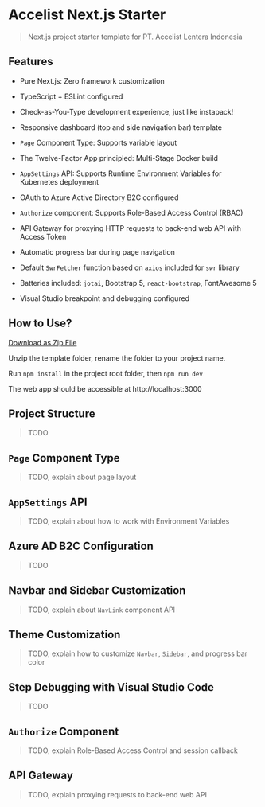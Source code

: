 # Accelist Next.js Starter

> Next.js project starter template for PT. Accelist Lentera Indonesia

## Features

- Pure Next.js: Zero framework customization

- TypeScript + ESLint configured

- Check-as-You-Type development experience, just like instapack!

- Responsive dashboard (top and side navigation bar) template

- `Page` Component Type: Supports variable layout

- The Twelve-Factor App principled: Multi-Stage Docker build

- `AppSettings` API: Supports Runtime Environment Variables for Kubernetes deployment

- OAuth to Azure Active Directory B2C configured

- `Authorize` component: Supports Role-Based Access Control (RBAC)

- API Gateway for proxying HTTP requests to back-end web API with Access Token

- Automatic progress bar during page navigation

- Default `SwrFetcher` function based on `axios` included for `swr` library

- Batteries included: `jotai`, Bootstrap 5, `react-bootstrap`, FontAwesome 5

- Visual Studio breakpoint and debugging configured

## How to Use?

[Download as Zip File](https://github.com/accelist/nextjs-starter/archive/refs/heads/master.zip)

Unzip the template folder, rename the folder to your project name.

Run `npm install` in the project root folder, then `npm run dev`

The web app should be accessible at http://localhost:3000

## Project Structure

> TODO

## `Page` Component Type

> TODO, explain about page layout

## `AppSettings` API

> TODO, explain about how to work with Environment Variables

## Azure AD B2C Configuration

> TODO

## Navbar and Sidebar Customization

> TODO, explain about `NavLink` component API

## Theme Customization

> TODO, explain how to customize `Navbar`, `Sidebar`, and progress bar color

## Step Debugging with Visual Studio Code

> TODO

## `Authorize` Component

> TODO, explain Role-Based Access Control and session callback

## API Gateway

> TODO, explain proxying requests to back-end web API
